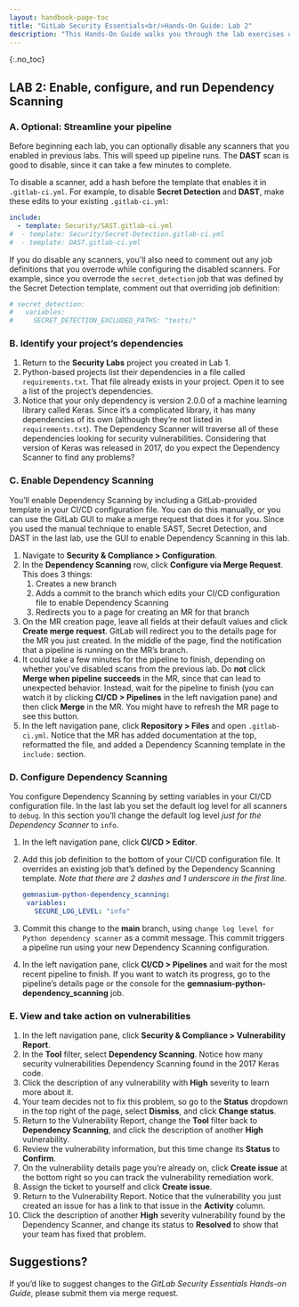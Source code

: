 ```yaml
---
layout: handbook-page-toc
title: "GitLab Security Essentials<br/>Hands-On Guide: Lab 2"
description: "This Hands-On Guide walks you through the lab exercises used in the GitLab Security Essentials course."
---
```

{:.no_toc}

## LAB 2: Enable, configure, and run Dependency Scanning

### A. Optional: Streamline your pipeline

Before beginning each lab, you can optionally disable any scanners that you enabled in previous labs. This will speed up pipeline runs. The **DAST** scan is good to disable, since it can take a few minutes to complete. 

To disable a scanner, add a hash before the template that enables it in `.gitlab-ci.yml`. For example, to disable **Secret Detection** and **DAST**, make these edits to your existing `.gitlab-ci.yml`:

```yml
include:
  - template: Security/SAST.gitlab-ci.yml
#  - template: Security/Secret-Detection.gitlab-ci.yml
#  - template: DAST.gitlab-ci.yml
```

If you do disable any scanners, you'll also need to comment out any job definitions that you overrode while configuring the disabled scanners. For example, since you overrode the `secret_detection` job that was defined by the Secret Detection template, comment out that overriding job definition:

```yml
# secret_detection:
#   variables:
#     SECRET_DETECTION_EXCLUDED_PATHS: "tests/"    
```

### B. Identify your project’s dependencies

1. Return to the **Security Labs** project you created in Lab 1.
1. Python-based projects list their dependencies in a file called `requirements.txt`. That file already exists in your project. Open it to see a list of the project’s dependencies.
1. Notice that your only dependency is version 2.0.0 of a machine learning library called Keras. Since it’s a complicated library, it has many dependencies of its own (although they’re not listed in `requirements.txt`). The Dependency Scanner will traverse all of these dependencies looking for security vulnerabilities. Considering that version of Keras was released in 2017, do you expect the Dependency Scanner to find any problems?


### C. Enable Dependency Scanning

You’ll enable Dependency Scanning by including a GitLab-provided template in your CI/CD configuration file. You can do this manually, or you can use the GitLab GUI to make a merge request that does it for you. Since you used the manual technique to enable SAST, Secret Detection, and DAST in the last lab, use the GUI to enable Dependency Scanning in this lab.

1. Navigate to **Security & Compliance > Configuration**.
1. In the **Dependency Scanning** row, click **Configure via Merge Request**. This does 3 things:
    1. Creates a new branch
    2. Adds a commit to the branch which edits your CI/CD configuration file to enable Dependency Scanning
    3. Redirects you to a page for creating an MR for that branch
1. On the MR creation page, leave all fields at their default values and click **Create merge request**. GitLab will redirect you to the details page for the MR you just created. In the middle of the page, find the notification that a pipeline is running on the MR’s branch.
1. It could take a few minutes for the pipeline to finish, depending on whether you've disabled scans from the previous lab. Do **not** click **Merge when pipeline succeeds** in the MR, since that can lead to unexpected behavior. Instead, wait for the pipeline to finish (you can watch it by clicking **CI/CD > Pipelines** in the left navigation pane) and then click **Merge** in the MR. You might have to refresh the MR page to see this button.
1. In the left navigation pane, click **Repository > Files** and open `.gitlab-ci.yml`. Notice that the MR has added documentation at the top, reformatted the file, and added a Dependency Scanning template in the `include:` section.


### D. Configure Dependency Scanning

You configure Dependency Scanning by setting variables in your CI/CD configuration file. In the last lab you set the default log level for all scanners to `debug`. In this section you’ll change the default log level *just for the Dependency Scanner* to `info`. 

1. In the left navigation pane, click **CI/CD > Editor**.
1. Add this job definition to the bottom of your CI/CD configuration file. It overrides an existing job that’s defined by the Dependency Scanning template. *Note that there are 2 dashes and 1 underscore in the first line.*<br/>

    ```yml
   gemnasium-python-dependency_scanning:
     variables:
       SECURE_LOG_LEVEL: "info"
    ```
   
1. Commit this change to the **main** branch, using `change log level for Python dependency scanner` as a commit message. This commit triggers a pipeline run using your new Dependency Scanning configuration.
1. In the left navigation pane, click **CI/CD > Pipelines** and wait for the most recent pipeline to finish. If you want to watch its progress, go to the pipeline’s details page or the console for the **gemnasium-python-dependency_scanning** job.


### E. View and take action on vulnerabilities

1. In the left navigation pane, click **Security & Compliance > Vulnerability Report**.
1. In the **Tool** filter, select **Dependency Scanning**. Notice how many security vulnerabilities Dependency Scanning found in the 2017 Keras code.
1. Click the description of any vulnerability with **High** severity to learn more about it.
1. Your team decides not to fix this problem, so go to the **Status** dropdown in the top right of the page, select **Dismiss**, and click **Change status**.
1. Return to the Vulnerability Report, change the **Tool** filter back to **Dependency Scanning**, and click the description of another **High** vulnerability.
1. Review the vulnerability information, but this time change its **Status** to **Confirm**.
1. On the vulnerability details page you’re already on, click **Create issue** at the bottom right so you can track the vulnerability remediation work.
1. Assign the ticket to yourself and click **Create issue**.
1. Return to the Vulnerability Report. Notice that the vulnerability you just created an issue for has a link to that issue in the **Activity** column.
1. Click the description of another **High** severity vulnerability found by the Dependency Scanner, and change its status to **Resolved** to show that your team has fixed that problem.


## Suggestions?

If you’d like to suggest changes to the *GitLab Security Essentials Hands-on Guide*, please submit them via merge request.
